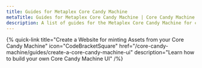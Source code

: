 ```yaml
---
title: Guides for Metaplex Core Candy Machine
metaTitle: Guides for Metaplex Core Candy Machine | Core Candy Machine
description: A list of guides for the Metaplex Core Candy Machine for creating Core based NFT collections on Solana.
---
```



{% quick-link title="Create a Website for minting Assets from your Core Candy Machine" icon="CodeBracketSquare" href="/core-candy-machine/guides/create-a-core-candy-machine-ui" description="Learn how to build your own Core Candy Machine UI" /%}